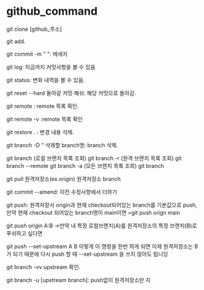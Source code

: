 # github_command

git clone [github_주소]

git add.

git commit -m " ": 메세지

git log: 지금까지 커밋사항을 볼 수 있음

git status: 변화 내역을 볼 수 있음. 

git reset --hard 돌아갈 커밋 해쉬: 해당 커밋으로 돌아감.

git remote : remote 목록 확인.

git remote -v :remote 목록 확인

git restore . : 변경 내용 삭제.

git branch -D " 삭제할 branch명: branch 삭제. 

git branch  (로컬 브랜치 목록 조회)
git branch -r  (원격 브랜치 목록 조회) git branch --remote
git branch -a  (모든 브랜치 목록 조회)
git branch 


git pull 원격저장소(ex.origin) 원격저장소 branch

git commit --amend: 이전 수정사항에서 더하기



git push: 원격저장서 origin과 현재 checkout되어있는 branch를 기본값으로 push, 만약 현재 checkout 되어있는 branch명이 main이면
=git push orign main


git push origin A:B ->만약 내 특정 로컬브랜치(A)를 원격저장소의 특정 브랜치(B)로 푸쉬하고 싶다면

git push --set-upstream A B 이렇게 이 명령을 한번 하게 되면 이제 원격저장소는 B 가 되기 때문에 다시 push 할 때 --set-upstream 을 쓰지 않아도 됩니당

git branch -vv upstream 확인.

git branch -u [upstream branch]: push없이 원격저장소만 지
